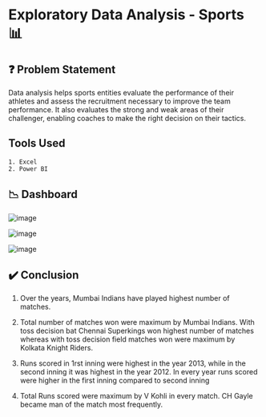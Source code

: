 # Exploratory Data Analysis - Sports 📊

## ❓ Problem Statement

Data analysis helps sports entities evaluate the performance of their athletes and assess the recruitment necessary to improve the team performance. It also evaluates the strong and weak areas of their challenger, enabling coaches to make the right decision on their tactics.

## Tools Used 
    1. Excel
    2. Power BI

<h2>📉 Dashboard</h2>

![image](https://github.com/Pramit2021/Exploratory-Data-Analysis-Sports/assets/93142399/44133b2e-af14-4bbb-a122-167b6f802aaf)

![image](https://github.com/Pramit2021/Exploratory-Data-Analysis-Sports/assets/93142399/e2e13055-c77b-420d-a835-e00896b54c1e)

![image](https://github.com/Pramit2021/Exploratory-Data-Analysis-Sports/assets/93142399/1ce93937-fbfe-41d1-b667-c36507b1ce58)

## ✔️ Conclusion
1. Over the years, Mumbai Indians have played highest number of matches.

2. Total number of matches won were maximum by Mumbai Indians. With toss decision bat Chennai Superkings won highest number of matches whereas with toss decision field matches won were maximum by Kolkata Knight Riders.
   
3. Runs scored in 1rst inning were highest in the year 2013, while in the second inning it was highest in the year 2012. In every year runs scored were higher in the first inning compared to second inning

4. Total Runs scored were maximum by V Kohli in every match. CH Gayle became man of the match most frequently.
